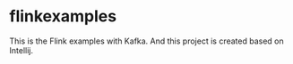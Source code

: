 # flinkexamples

This is the Flink examples with Kafka. And this project is created based on Intellij. 

